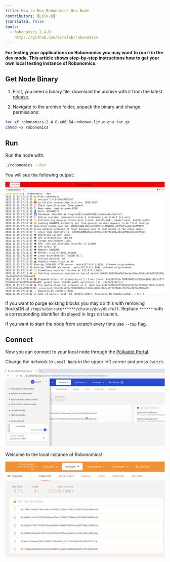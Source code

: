 ```yaml
---
title: How to Run Robonomics Dev Node
contributors: [LoSk-p]
translated: false
tools:   
  - Robonomics 2.4.0
    https://github.com/airalab/robonomics
---
```


**For testing your applications on Robonomics you may want to run it in the dev mode. This article shows step-by-step
instructions how to get your own local testing instance of Robonomics.**


## Get Node Binary

1. First, you need a binary file, download the archive with it from the latest [release](https://github.com/airalab/robonomics/releases).

2. Navigate to the archive folder, unpack the binary and change permissions:

```bash
tar xf robonomics-2.4.0-x86_64-unknown-linux-gnu.tar.gz
chmod +x robonomics
```

## Run

Run the node with:

```bash
./robonomics --dev
```
You will see the following output:

![robonomics](../images/dev-node/robonomics.png)

<robo-wiki-note type="note" title="From Scratch">

  If you want to purge existing blocks you may do this with removing RocksDB at `/tmp/substrate******/chains/dev/db/full`.
  Replace `******` with a corresponding identifier displayed in logs on launch.

  If you want to start the node from scratch every time use `--tmp` flag.

</robo-wiki-note>

## Connect

Now you can connect to your local node through the [Polkadot Portal](https://polkadot.js.org/apps/#/explorer).

Change the network to `Local Node` in the upper left corner and press `Switch`.

![switch](../images/dev-node/portal.png)

Welcome to the local instance of Robonomics!

![local_node](../images/dev-node/dev-portal.png)


